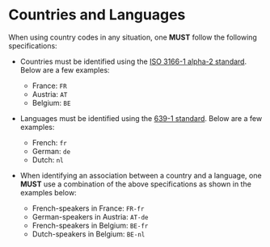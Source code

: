 Countries and Languages
===

When using country codes in any situation, one **MUST** follow the following specifications:

* Countries must be identified using the [ISO 3166-1 alpha-2 standard](https://en.wikipedia.org/wiki/ISO_3166-1#Current_codes). Below are a few examples:
  * France: `FR`
  * Austria: `AT`
  * Belgium: `BE`

* Languages must be identified using the [639-1 standard](https://en.wikipedia.org/wiki/List_of_ISO_639-1_codes). Below are a few examples:
  * French: `fr`
  * German: `de`
  * Dutch: `nl`

* When identifying an association between a country and a language, one **MUST** use a combination of the above specifications as shown in the examples below:
  * French-speakers in France: `FR-fr`
  * German-speakers in Austria: `AT-de`
  * French-speakers in Belgium: `BE-fr`
  * Dutch-speakers in Belgium: `BE-nl`
